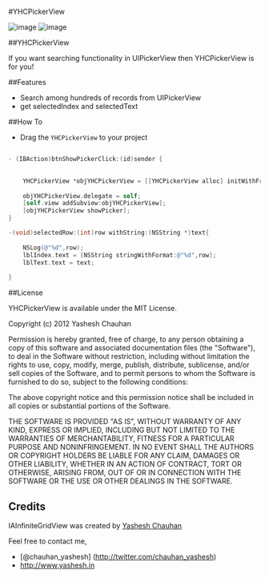 #YHCPickerView

![image](https://lh6.googleusercontent.com/-RIFuyfPqJns/UIKfVxUUu4I/AAAAAAAAAGM/v47WtyCAdCQ/s480/YHCPickerView_1.png)
![image](https://lh6.googleusercontent.com/-VlbPDTPYN5s/UIKfW9PscLI/AAAAAAAAAGU/9WXKemUsHTc/s480/YHCPickerView_2.png)


##YHCPickerView

If you want searching functionality in UIPickerView then YHCPickerView is for you!

##Features
* Search among hundreds of records from UIPickerView
* get selectedIndex and selectedText

##How To

* Drag the `YHCPickerView` to your project


``` objective-c

- (IBAction)btnShowPickerClick:(id)sender {
    

    YHCPickerView *objYHCPickerView = [[YHCPickerView alloc] initWithFrame:CGRectMake(0, 0, 320, 480) withNSArray:countriesArray];
    
    objYHCPickerView.delegate = self;
    [self.view addSubview:objYHCPickerView];
    [objYHCPickerView showPicker];
}

-(void)selectedRow:(int)row withString:(NSString *)text{
    
    NSLog(@"%d",row);
    lblIndex.text = [NSString stringWithFormat:@"%d",row];
    lblText.text = text;
    
}

```

##License

YHCPickerView is available under the MIT License.

Copyright (c) 2012 Yashesh Chauhan

Permission is hereby granted, free of charge, to any person obtaining a copy
of this software and associated documentation files (the "Software"), to deal
in the Software without restriction, including without limitation the rights
to use, copy, modify, merge, publish, distribute, sublicense, and/or sell
copies of the Software, and to permit persons to whom the Software is
furnished to do so, subject to the following conditions:

The above copyright notice and this permission notice shall be included in
all copies or substantial portions of the Software.

THE SOFTWARE IS PROVIDED "AS IS", WITHOUT WARRANTY OF ANY KIND, EXPRESS OR
IMPLIED, INCLUDING BUT NOT LIMITED TO THE WARRANTIES OF MERCHANTABILITY,
FITNESS FOR A PARTICULAR PURPOSE AND NONINFRINGEMENT. IN NO EVENT SHALL THE
AUTHORS OR COPYRIGHT HOLDERS BE LIABLE FOR ANY CLAIM, DAMAGES OR OTHER
LIABILITY, WHETHER IN AN ACTION OF CONTRACT, TORT OR OTHERWISE, ARISING FROM,
OUT OF OR IN CONNECTION WITH THE SOFTWARE OR THE USE OR OTHER DEALINGS IN
THE SOFTWARE.

## Credits

IAInfiniteGridView was created by [Yashesh Chauhan](https://github.com/yashesh87) 

Feel free to contact me,

- [@chauhan_yashesh] (http://twitter.com/chauhan_yashesh)
- http://www.yashesh.in